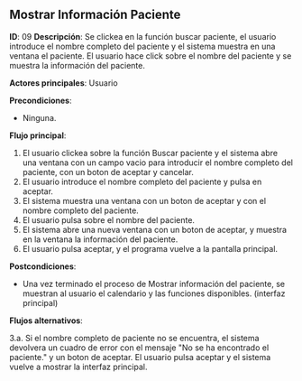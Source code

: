 ## Mostrar Información Paciente

**ID**: 09
**Descripción**: Se clickea en la función buscar paciente, el usuario introduce el nombre completo del paciente y el sistema muestra en una ventana el paciente. El usuario hace click sobre el nombre del paciente y se muestra la información del paciente.

**Actores principales**: Usuario

**Precondiciones**:
* Ninguna.

**Flujo principal**:
1. El usuario clickea sobre la función Buscar paciente y el sistema abre una ventana con un campo vacio para introducir el nombre completo del paciente, con un boton de aceptar y cancelar.   
1. El usuario introduce el nombre completo del paciente y pulsa en aceptar.  
1. El sistema muestra una ventana con un boton de aceptar y con el nombre completo del paciente.
1. El usuario pulsa sobre el nombre del paciente.
1. El sistema abre una nueva ventana con un boton de aceptar, y muestra en la ventana la información del paciente.
1. El usuario pulsa aceptar, y el programa vuelve a la pantalla principal.
 
**Postcondiciones**:

* Una vez terminado el proceso de Mostrar información del paciente, se muestran al usuario el calendario y las funciones disponibles. (interfaz principal)

**Flujos alternativos**:

3.a. Si el nombre completo de paciente no se encuentra, el sistema devolvera un cuadro de error con el mensaje "No se ha encontrado el paciente." y un boton de aceptar. El usuario pulsa aceptar y el sistema vuelve a mostrar la interfaz principal.   
